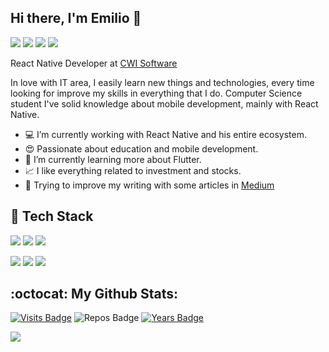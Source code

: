 ## Hi there, I'm Emilio 👋

<a href="https://www.linkedin.com/in/emilio-heinzmann-b6205a14b/"><img src="https://img.shields.io/badge/linkedin-0077B5.svg?style=for-the-badge&logo=linkedin&logoColor=white"></a>
<a href="https://www.instagram.com/emilioheinzz"><img src="https://img.shields.io/badge/instagram-E4405F.svg?style=for-the-badge&logo=instagram&logoColor=white"></a>
<a href="https://medium.com/@emilioheinz"><img src="https://img.shields.io/badge/medium-000000.svg?style=for-the-badge&logo=medium&logoColor=white"></a>
<a href="mailto:emiliosheinz@gmail.com"><img src="https://img.shields.io/badge/e‑mail-D14836.svg?style=for-the-badge&logo=GMail&logoColor=white"></a>

React Native Developer at [CWI Software](https://cwi.com.br/)

In love with IT area, I easily learn new things and technologies, every time looking for improve my skills in everything that I do. Computer Science student I've solid knowledge about mobile development, mainly with React Native.

 - :computer: I’m currently working with React Native and his entire ecosystem.
 - :heart_eyes: Passionate about education and mobile development.
 - :seedling: I’m currently learning more about Flutter.
 - :chart_with_upwards_trend: I like everything related to investment and stocks.
 - :green_book: Trying to improve my writing with some articles in [Medium](https://medium.com/@emilioheinz)

## :wrench: Tech Stack

<p>
  <img src="https://img.shields.io/badge/git%20-%23F05033.svg?&style=for-the-badge&logo=git&logoColor=white"/>
  <img src="https://img.shields.io/badge/javascript-F6DF1F.svg?&style=for-the-badge&logo=javascript&logoColor=white"/>
  <img src="https://img.shields.io/badge/react_native-62DAFB.svg?&style=for-the-badge&logo=react&logoColor=white"/>
</p>
<p>
  <img src="https://img.shields.io/badge/firebase-ffa800.svg?&style=for-the-badge&logo=firebase&logoColor=white"/>
  <img src="https://img.shields.io/badge/typescript-3178C5.svg?&style=for-the-badge&logo=typescript&logoColor=white"/>
  <img src="https://img.shields.io/badge/flutter-1889FD.svg?&style=for-the-badge&logo=flutter&logoColor=white"/>
</p>

## :octocat: My Github Stats:

[![Visits Badge](https://badges.pufler.dev/visits/emilioheinz/emilioheinz?style=for-the-badge)](https://github.com/emilioheinz/emilioheinz)
![Repos Badge](https://badges.pufler.dev/repos/emilioheinz?style=for-the-badge)
[![Years Badge](https://badges.pufler.dev/years/emilioheinz?style=for-the-badge)](https://badges.pufler.dev)

<p align = "left">
  <img src = "https://github-readme-stats.vercel.app/api?username=emilioheinz&count_private=true&show_icons=true&theme=algolia&line_height=27">
</p>


